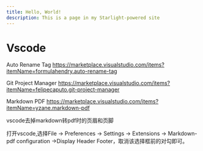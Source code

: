 ```yaml
---
title: Hello, World!
description: This is a page in my Starlight-powered site
---
```


# Vscode

Auto Rename Tag
<https://marketplace.visualstudio.com/items?itemName=formulahendry.auto-rename-tag>

Git Project Manager
<https://marketplace.visualstudio.com/items?itemName=felipecaputo.git-project-manager>

Markdown PDF
<https://marketplace.visualstudio.com/items?itemName=yzane.markdown-pdf>

vscode去掉markdown转pdf时的页眉和页脚

打开vscode,选择File -> Preferences -> Settings -> Extensions -> Markdown-pdf configuration ->Display Header Footer，取消该选择框前的对勾即可。
